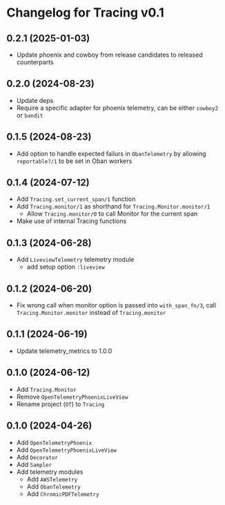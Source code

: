 # Changelog for Tracing v0.1 

## 0.2.1 (2025-01-03)

* Update phoenix and cowboy from release candidates to released counterparts

## 0.2.0 (2024-08-23)

* Update deps
* Require a specific adapter for phoenix telemetry, can be either `cowboy2` or `bandit`

## 0.1.5 (2024-08-23)

* Add option to handle expected failurs in `ObanTelemetry` by allowing `reportable?/1` to be set in Oban workers

## 0.1.4 (2024-07-12)

* Add `Tracing.set_current_span/1` function
* Add `Tracing.monitor/1` as shorthand for `Tracing.Monitor.monitor/1`
    * Allow `Tracing.monitor/0` to call Monitor for the current span
* Make use of internal Tracing functions

## 0.1.3 (2024-06-28)

* Add `LiveviewTelemetry` telemetry module
  * add setup option `:liveview`

## 0.1.2 (2024-06-20)

* Fix wrong call when monitor option is passed into `with_span_fn/3`, call `Tracing.Monitor.monitor` instead of
  `Tracing.monitor`

## 0.1.1 (2024-06-19)

* Update telemetry_metrics to 1.0.0

## 0.1.0 (2024-06-12)

* Add `Tracing.Monitor`
* Remove `OpenTelemetryPhoenixLiveView`
* Rename project (`OT`) to `Tracing`

## 0.1.0 (2024-04-26)

* Add `OpenTelemetryPhoenix`
* Add `OpenTelemetryPhoenixLiveView`
* Add `Decorator`
* Add `Sampler`
* Add telemetry modules
    * Add `AWSTelemetry`
    * Add `ObanTelemetry`
    * Add `ChromicPDFTelemetry`


